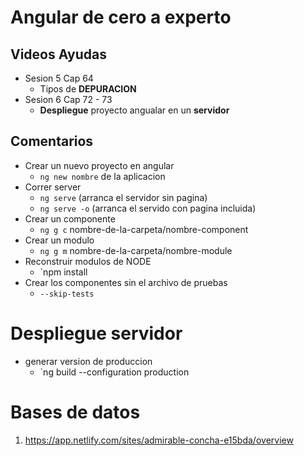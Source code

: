 # Angular de cero a experto

## Videos Ayudas
  * Sesion 5 Cap 64  
    - Tipos de **DEPURACION** 
  * Sesion 6 Cap 72 - 73
    - **Despliegue** proyecto angualar en un **servidor** 


## Comentarios
  * Crear un nuevo proyecto en angular
    - `ng new nombre` de la aplicacion 
  * Correr server
    - `ng serve` (arranca el servidor sin pagina)
    - `ng serve -o` (arranca el servido con pagina incluida)
  * Crear un componente
    - `ng g c` nombre-de-la-carpeta/nombre-component
  * Crear un modulo
    - `ng g m` nombre-de-la-carpeta/nombre-module
  * Reconstruir modulos de NODE
    - `npm install
  * Crear los componentes sin el archivo de pruebas
    - `--skip-tests`


# Despliegue servidor
 * generar version de produccion
   - `ng build --configuration production

# Bases de datos
  1.  https://app.netlify.com/sites/admirable-concha-e15bda/overview 
 
